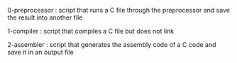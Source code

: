 <p>0-preprocessor : script that runs a C file through the preprocessor and save the result into another file<br>
<p>1-compiler : script that compiles a C file but does not link<br>
<p>2-assembler : script that generates the assembly code of a C code and save it in an output file<br>
